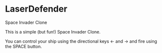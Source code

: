 # LaserDefender
Space Invader Clone

This is a simple (but fun!) Space Invader Clone. 

You can control your ship using the directional keys <- and -> and fire using the SPACE button.
